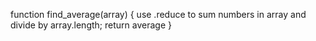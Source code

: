 function find_average(array) {
  use .reduce to sum numbers in array and divide by array.length;
  return average
}
